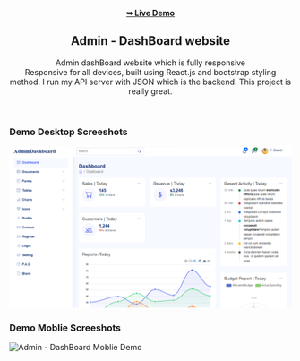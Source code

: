 <div align="center">
  
<a href="(https://full-admin-dashboard.vercel.app/"><strong>➥ Live Demo </strong></a>
<br/>

<h2 align="center">Admin - DashBoard website</h2>

Admin dashBoard website which is fully responsive <br/>
Responsive for all devices, built using React.js and bootstrap styling method. I run my API server with JSON which is the backend. This project is really great.


</div>

<!---------------------------- npx json-server --watch -p 3333 ./api/info.json ----------------------->

<br />

### Demo Desktop Screeshots

![Admin - DashBoard Desktop Demo](./readme-images/Dashboard-Admin-view.png "Desktop Demo")

### Demo Moblie Screeshots

![Admin - DashBoard Moblie Demo](./readme-images/mobile-Tab-veiw.gif "Moblie Demo")
